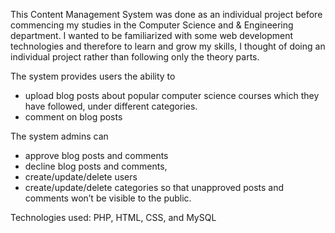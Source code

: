 This Content Management System was done as an individual project before commencing my studies in the Computer Science and & Engineering department. I wanted to be familiarized with some web development technologies and therefore to learn and grow my skills, I thought of doing an individual project rather than following only the theory parts.

The system provides users the ability to
- upload blog posts about popular computer science courses which they have followed, under different categories.
- comment on blog posts
 
The system admins can
- approve blog posts and comments
- decline blog posts and comments,
- create/update/delete users
- create/update/delete categories so that unapproved posts and comments won’t be visible to the public.

Technologies used: PHP, HTML, CSS, and MySQL
